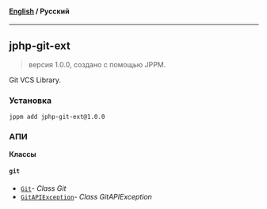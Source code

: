 #### [English](README.md) / **Русский**

---

## jphp-git-ext
> версия 1.0.0, создано с помощью JPPM.

Git VCS Library.

### Установка
```
jppm add jphp-git-ext@1.0.0
```

### АПИ
**Классы**

#### `git`

- [`Git`](https://github.com/jphp-compiler/jphp/blob/master/exts/jphp-git-ext/api-docs/classes/git/Git.ru.md)- _Class Git_
- [`GitAPIException`](https://github.com/jphp-compiler/jphp/blob/master/exts/jphp-git-ext/api-docs/classes/git/GitAPIException.ru.md)- _Class GitAPIException_